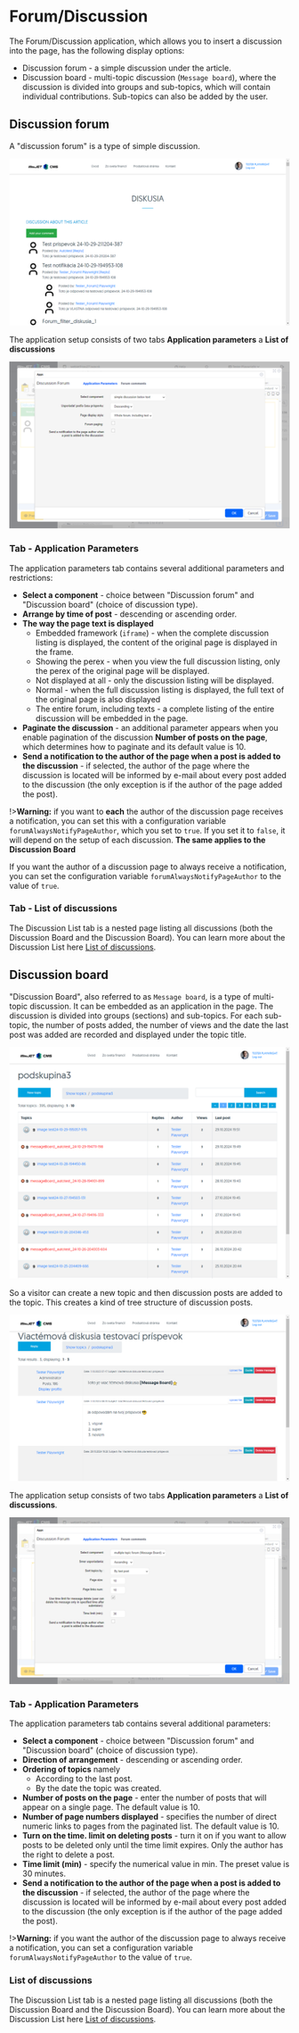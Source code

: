 # Forum/Discussion

The Forum/Discussion application, which allows you to insert a discussion into the page, has the following display options:
- Discussion forum - a simple discussion under the article.
- Discussion board - multi-topic discussion (`Message board`), where the discussion is divided into groups and sub-topics, which will contain individual contributions. Sub-topics can also be added by the user.

## Discussion forum

A "discussion forum" is a type of simple discussion.

![](forum-list-forum.png)

The application setup consists of two tabs **Application parameters** a **List of discussions**

![](clasic-forum.png)

### Tab - Application Parameters

The application parameters tab contains several additional parameters and restrictions:
- **Select a component** - choice between "Discussion forum" and "Discussion board" (choice of discussion type).
- **Arrange by time of post** - descending or ascending order.
- **The way the page text is displayed**
  - Embedded framework (`iframe`) - when the complete discussion listing is displayed, the content of the original page is displayed in the frame.
  - Showing the perex - when you view the full discussion listing, only the perex of the original page will be displayed.
  - Not displayed at all - only the discussion listing will be displayed.
  - Normal - when the full discussion listing is displayed, the full text of the original page is also displayed
  - The entire forum, including texts - a complete listing of the entire discussion will be embedded in the page.
- **Paginate the discussion** - an additional parameter appears when you enable pagination of the discussion **Number of posts on the page**, which determines how to paginate and its default value is 10.
- **Send a notification to the author of the page when a post is added to the discussion** - if selected, the author of the page where the discussion is located will be informed by e-mail about every post added to the discussion (the only exception is if the author of the page added the post).

!>**Warning:** if you want to **each** the author of the discussion page receives a notification, you can set this with a configuration variable `forumAlwaysNotifyPageAuthor`, which you set to `true`. If you set it to `false`, it will depend on the setup of each discussion. **The same applies to the Discussion Board**

If you want the author of a discussion page to always receive a notification, you can set the configuration variable `forumAlwaysNotifyPageAuthor` to the value of `true`.

### Tab - List of discussions

The Discussion List tab is a nested page listing all discussions (both the Discussion Board and the Discussion Board). You can learn more about the Discussion List here [List of discussions](forum-list.md).

## Discussion board

"Discussion Board", also referred to as `Message board`, is a type of multi-topic discussion. It can be embedded as an application in the page. The discussion is divided into groups (sections) and sub-topics. For each sub-topic, the number of posts added, the number of views and the date the last post was added are recorded and displayed under the topic title.

![](forum-list-main.png)

So a visitor can create a new topic and then discussion posts are added to the topic. This creates a kind of tree structure of discussion posts.

![](forum-list-board.png)

The application setup consists of two tabs **Application parameters** a **List of discussions**.

![](message-board.png)

### Tab - Application Parameters

The application parameters tab contains several additional parameters:
- **Select a component** - choice between "Discussion forum" and "Discussion board" (choice of discussion type).
- **Direction of arrangement** - descending or ascending order.
- **Ordering of topics** namely
  - According to the last post.
  - By the date the topic was created.
- **Number of posts on the page** - enter the number of posts that will appear on a single page. The default value is 10.
- **Number of page numbers displayed** - specifies the number of direct numeric links to pages from the paginated list. The default value is 10.
- **Turn on the time. limit on deleting posts** - turn it on if you want to allow posts to be deleted only until the time limit expires. Only the author has the right to delete a post.
- **Time limit (min)** - specify the numerical value in min. The preset value is 30 minutes.
- **Send a notification to the author of the page when a post is added to the discussion** - if selected, the author of the page where the discussion is located will be informed by e-mail about every post added to the discussion (the only exception is if the author of the page added the post).

!>**Warning:** if you want the author of the discussion page to always receive a notification, you can set a configuration variable `forumAlwaysNotifyPageAuthor` to the value of `true`.

### List of discussions

The Discussion List tab is a nested page listing all discussions (both the Discussion Board and the Discussion Board). You can learn more about the Discussion List here [List of discussions](forum-list.md).
